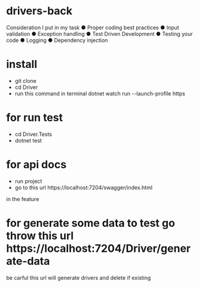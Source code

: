 # drivers-back
Consideration I put in my task 
    ● Proper coding best practices
    ● Input validation
    ● Exception handling
    ● Test Driven Development
    ● Testing your code
    ● Logging
    ● Dependency injection

# install 
 - git clone 
 - cd Driver
 - run this command in terminal  dotnet watch run --launch-profile https

# for run test
 - cd Driver.Tests
 - dotnet test

# for api docs 
 - run project
 - go to this url https://localhost:7204/swagger/index.html

in the feature 
 # for generate some data to test go throw this url  https://localhost:7204/Driver/generate-data

 be carful this url will generate drivers and delete if existing 
           
    
